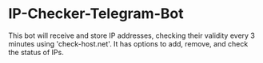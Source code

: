# IP-Checker-Telegram-Bot
This bot will receive and store IP addresses, checking their validity every 3 minutes using 'check-host.net'. It has options to add, remove, and check the status of IPs.

